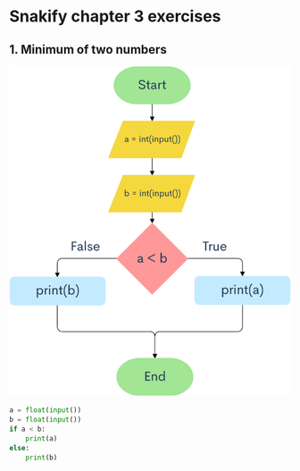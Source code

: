 # Snakify chapter 3 exercises

## 1. Minimum of two numbers
![](images/minimum.png)

```.py
a = float(input())
b = float(input())
if a < b:
    print(a)
else:
    print(b)
```
